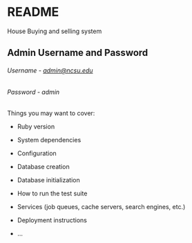 # README

House Buying and selling system

## Admin Username and Password
###### Username - admin@ncsu.edu
###### Password - admin

Things you may want to cover:

* Ruby version

* System dependencies

* Configuration

* Database creation

* Database initialization

* How to run the test suite

* Services (job queues, cache servers, search engines, etc.)

* Deployment instructions

* ...
